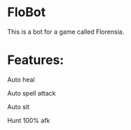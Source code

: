 # FloBot
This is a bot for a game called Florensia.

# Features:

Auto heal

Auto spell attack

Auto sit

Hunt 100% afk
